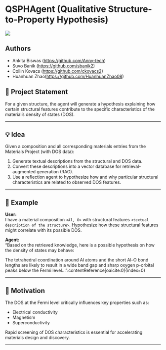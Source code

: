 # QSPHAgent (Qualitative Structure-to-Property Hypothesis)
<img src="https://img.shields.io/badge/Python-FFD43B?style=for-the-badge&logo=python&logoColor=blue" />

## Authors

- Ankita Biswas (https://github.com/Anny-tech)
- Suvo Banik (https://github.com/sbanik2)
- Collin Kovacs (https://github.com/ckovacs2)
- Huanhuan Zhao(https://github.com/HuanhuanZhao08)

## 📌 Project Statement
For a given structure, the agent will generate a hypothesis explaining how certain structural features contribute to the specific characteristics of the material’s density of states (DOS).

---

## 💡 Idea
Given a composition and all corresponding materials entries from the Materials Project (with DOS data):

1. Generate textual descriptions from the structural and DOS data.  
2. Convert these descriptions into a vector database for retrieval-augmented generation (RAG).  
3. Use a reflection agent to hypothesize how and why particular structural characteristics are related to observed DOS features.  

---

## 🧪 Example

**User:**  
I have a material composition `<Al, O>` with structural features `<textual description of the structure>`. Hypothesize how these structural features might correlate with its possible DOS.  

**Agent:**  
“Based on the retrieved knowledge, here is a possible hypothesis on how the density of states may behave:  

The tetrahedral coordination around Al atoms and the short Al–O bond lengths are likely to result in a wide band gap and sharp oxygen p-orbital peaks below the Fermi level...”:contentReference[oaicite:0]{index=0}

---

## 🚀 Motivation
The DOS at the Fermi level critically influences key properties such as:
- Electrical conductivity  
- Magnetism  
- Superconductivity  

Rapid screening of DOS characteristics is essential for accelerating materials design and discovery.

---

